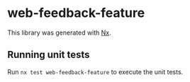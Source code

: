 # web-feedback-feature

This library was generated with [Nx](https://nx.dev).

## Running unit tests

Run `nx test web-feedback-feature` to execute the unit tests.
